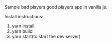 Sample bad players good players app in vanilla js.

Install instructions:
1. yarn install
2. yarn build
3. yarn start(to start the dev server)
